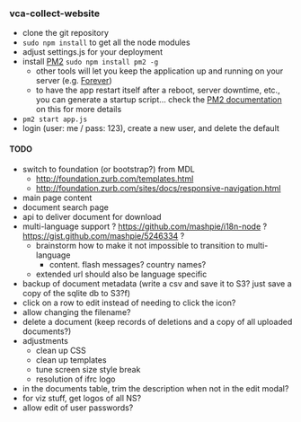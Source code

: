 ### vca-collect-website

- clone the git repository
- `sudo npm install` to get all the node modules
- adjust settings.js for your deployment
- install [PM2](https://github.com/Unitech/pm2) `sudo npm install pm2 -g`
  - other tools will let you keep the application up and running on your server (e.g. [Forever](https://github.com/foreverjs/forever))
  - to have the app restart itself after a reboot, server downtime, etc., you can generate a startup script... check the [PM2 documentation](https://github.com/Unitech/pm2#startup-script-generation) on this for more details
- `pm2 start app.js`
- login (user: me / pass: 123), create a new user, and delete the default

#### TODO
- switch to foundation (or bootstrap?) from MDL
  - http://foundation.zurb.com/templates.html
  - http://foundation.zurb.com/sites/docs/responsive-navigation.html
- main page content
- document search page
- api to deliver document for download
- multi-language support ? https://github.com/mashpie/i18n-node ? https://gist.github.com/mashpie/5246334 ?
  - brainstorm how to make it not impossible to transition to multi-language
    - content. flash messages? country names?
  - extended url should also be language specific
- backup of document metadata (write a csv and save it to S3? just save a copy of the sqlite db to S3?f)
- click on a row to edit instead of needing to click the icon?
- allow changing the filename?
- delete a document (keep records of deletions and a copy of all uploaded documents?)
- adjustments
  - clean up CSS
  - clean up templates
  - tune screen size style break
  - resolution of ifrc logo
- in the documents table, trim the description when not in the edit modal?
- for viz stuff, get logos of all NS?
- allow edit of user passwords?
